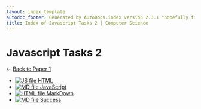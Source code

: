 ```yaml
---
layout: index_template
autodoc_footer: Generated by AutoDocs.index version 2.3.1 "hopefully fix indexes" ⓒ Starwort, 2020
title: Index of Javascript Tasks 2 | Computer Science
---
```


# **Javascript Tasks 2**

← [Back to Paper 1](..)

- [![JS file](https://img.icons8.com/windows/512/03dac6/js.png) HTML](./HTML.js)
- [![MD file](https://img.icons8.com/windows/512/03dac6/regular-document.png) JavaScript](./JavaScript.html)
- [![HTML file](https://img.icons8.com/windows/512/03dac6/regular-document.png) MarkDown](./MarkDown.html)
- [![MD file](https://img.icons8.com/windows/512/03dac6/regular-document.png) Success](./success.html)
